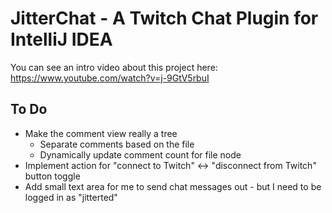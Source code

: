 # JitterChat - A Twitch Chat Plugin for IntelliJ IDEA

You can see an intro video about this project here: https://www.youtube.com/watch?v=j-9GtV5rbuI

## To Do

* Make the comment view really a tree
  * Separate comments based on the file
  * Dynamically update comment count for file node
* Implement action for "connect to Twitch" <-> "disconnect from Twitch" button toggle
* Add small text area for me to send chat messages out - but I need to be logged in as "jitterted"
